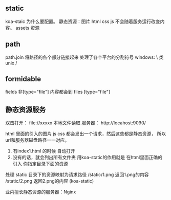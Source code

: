 ## static 
koa-staic
为什么要配置。
静态资源：图片 html css js
不会随着服务运行改变内容。
assets 资源 

## path
path.join 将路径的各个部分链接起来 处理了各个平台的分割符号 windows: \  类unix  / 

## formidable
fields 非[type="file"] 内容都会到 
files [type="file"]

## 静态资源服务
 双击打开：
 file://xxxxx 本地文件读取
 服务器：
 http://locahost:9090/
 <!-- 访问图片的时候，发一个请求 -->
 html 里面的引入的图片 js css 都会发出一个请求，然后这些都是静态资源，
   所以url和服务器磁盘路径一一对应。
   1. 有index1.html 的时候 自动打开
   2. 没有的话，就会列出所有文件夹
   用koa-static的作用就是 在html里面正确的引入 你指定目录下面的资源

   
 处理 static 目录下的资源映射为请求路径
 /static/1.png 返回1.png的内容
 /static/2.png 返回2.png的内容
 (koa-static)

业内擅长静态资源的服务器：Nginx